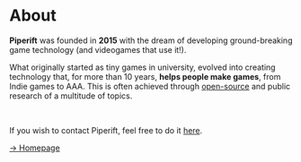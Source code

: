 
# About

**Piperift** was founded in **2015** with the dream of developing ground-breaking game technology (and videogames that use it!).

What originally started as tiny games in university, evolved into creating technology that, for more than 10 years, **helps people make games**, from Indie games to AAA.
This is often achieved through [open-source](https://github.com/piperift) and public research of a multitude of topics.

&nbsp;

If you wish to contact Piperift, feel free to do it [here](/contact).

[-> Homepage](/)
